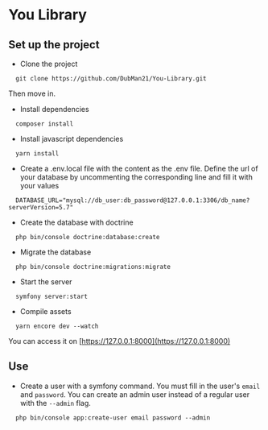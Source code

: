 # You Library

## Set up the project

* Clone the project

```
  git clone https://github.com/DubMan21/You-Library.git
```
Then move in.

* Install dependencies

```
  composer install
```

* Install javascript dependencies

```
  yarn install
```

* Create a .env.local file with the content as the .env file. Define the url of your database by uncommenting the corresponding line and fill it with your values 

```
  DATABASE_URL="mysql://db_user:db_password@127.0.0.1:3306/db_name?serverVersion=5.7"
```

* Create the database with doctrine
```
  php bin/console doctrine:database:create
```

* Migrate the database
```
  php bin/console doctrine:migrations:migrate
```

* Start the server
```
  symfony server:start
```

* Compile assets

```
  yarn encore dev --watch
```

You can access it on [https://127.0.0.1:8000](https://127.0.0.1:8000)

## Use

* Create a user with a symfony command. You must fill in the user's `email` and `password`. You can create an admin user instead of a regular user with the `--admin` flag.

```
  php bin/console app:create-user email password --admin
```